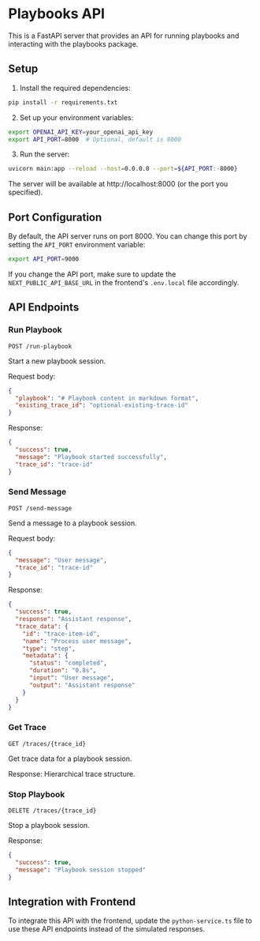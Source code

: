 # Playbooks API

This is a FastAPI server that provides an API for running playbooks and interacting with the playbooks package.

## Setup

1. Install the required dependencies:

```bash
pip install -r requirements.txt
```

2. Set up your environment variables:

```bash
export OPENAI_API_KEY=your_openai_api_key
export API_PORT=8000  # Optional, default is 8000
```

3. Run the server:

```bash
uvicorn main:app --reload --host=0.0.0.0 --port=${API_PORT:-8000}
```

The server will be available at http://localhost:8000 (or the port you specified).

## Port Configuration

By default, the API server runs on port 8000. You can change this port by setting the `API_PORT` environment variable:

```bash
export API_PORT=9000
```

If you change the API port, make sure to update the `NEXT_PUBLIC_API_BASE_URL` in the frontend's `.env.local` file accordingly.

## API Endpoints

### Run Playbook

```
POST /run-playbook
```

Start a new playbook session.

Request body:
```json
{
  "playbook": "# Playbook content in markdown format",
  "existing_trace_id": "optional-existing-trace-id"
}
```

Response:
```json
{
  "success": true,
  "message": "Playbook started successfully",
  "trace_id": "trace-id"
}
```

### Send Message

```
POST /send-message
```

Send a message to a playbook session.

Request body:
```json
{
  "message": "User message",
  "trace_id": "trace-id"
}
```

Response:
```json
{
  "success": true,
  "response": "Assistant response",
  "trace_data": {
    "id": "trace-item-id",
    "name": "Process user message",
    "type": "step",
    "metadata": {
      "status": "completed",
      "duration": "0.8s",
      "input": "User message",
      "output": "Assistant response"
    }
  }
}
```

### Get Trace

```
GET /traces/{trace_id}
```

Get trace data for a playbook session.

Response: Hierarchical trace structure.

### Stop Playbook

```
DELETE /traces/{trace_id}
```

Stop a playbook session.

Response:
```json
{
  "success": true,
  "message": "Playbook session stopped"
}
```

## Integration with Frontend

To integrate this API with the frontend, update the `python-service.ts` file to use these API endpoints instead of the simulated responses. 